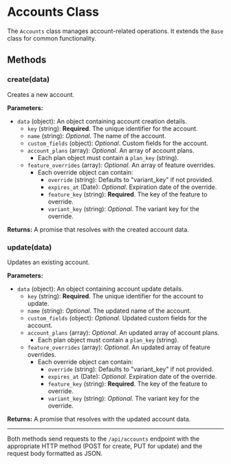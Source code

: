 # Accounts Class

The `Accounts` class manages account-related operations. It extends the `Base` class for common functionality.

## Methods

### create(data)

Creates a new account.

**Parameters:**

- `data` (object): An object containing account creation details.
  - `key` (string): **Required**. The unique identifier for the account.
  - `name` (string): *Optional*. The name of the account.
  - `custom_fields` (object): *Optional*. Custom fields for the account.
  - `account_plans` (array): *Optional*. An array of account plans.
    - Each plan object must contain a `plan_key` (string).
  - `feature_overrides` (array): *Optional*. An array of feature overrides.
    - Each override object can contain:
      - `override` (string): Defaults to "variant_key" if not provided.
      - `expires_at` (Date): *Optional*. Expiration date of the override.
      - `feature_key` (string): **Required**. The key of the feature to override.
      - `variant_key` (string): *Optional*. The variant key for the override.

**Returns:** A promise that resolves with the created account data.

### update(data)

Updates an existing account.

**Parameters:**

- `data` (object): An object containing account update details.
  - `key` (string): **Required**. The unique identifier for the account to update.
  - `name` (string): *Optional*. The updated name of the account.
  - `custom_fields` (object): *Optional*. Updated custom fields for the account.
  - `account_plans` (array): *Optional*. An updated array of account plans.
    - Each plan object must contain a `plan_key` (string).
  - `feature_overrides` (array): *Optional*. An updated array of feature overrides.
    - Each override object can contain:
      - `override` (string): Defaults to "variant_key" if not provided.
      - `expires_at` (Date): *Optional*. Expiration date of the override.
      - `feature_key` (string): **Required**. The key of the feature to override.
      - `variant_key` (string): *Optional*. The variant key for the override.

**Returns:** A promise that resolves with the updated account data.

---

Both methods send requests to the `/api/accounts` endpoint with the appropriate HTTP method (POST for create, PUT for update) and the request body formatted as JSON.
